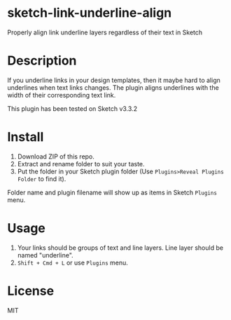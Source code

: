 # sketch-link-underline-align
Properly align link underline layers regardless of their text in Sketch

# Description

If you underline links in your design templates, then it maybe hard to align underlines when text links changes.
The plugin aligns underlines with the width of their corresponding text link.

This plugin has been tested on Sketch v3.3.2


# Install

1. Download ZIP of this repo.
2. Extract and rename folder to suit your taste.
3. Put the folder in your Sketch plugin folder (Use `Plugins>Reveal Plugins Folder` to find it).

Folder name and plugin filename will show up as items in Sketch `Plugins` menu.


# Usage

1. Your links should be groups of text and line layers. Line layer should be named "underline".
2. `Shift + Cmd + L` or use `Plugins` menu.



# License

MIT
